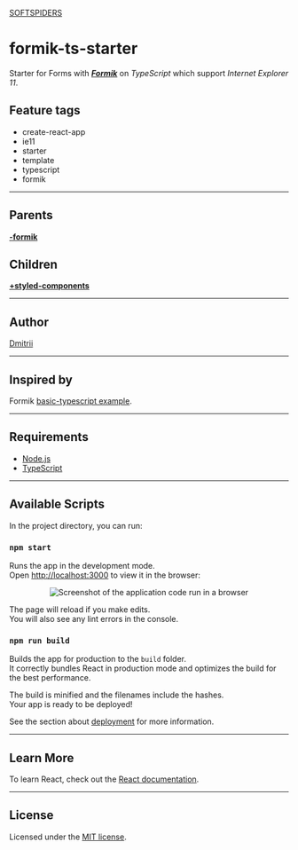 [SOFTSPIDERS](https://github.com/softspiders/softspiders)

# formik-ts-starter

Starter for Forms with [***Formik***](https://github.com/jaredpalmer/formik) on *TypeScript* which support *Internet Explorer 11*.

## Feature tags

- create-react-app
- ie11
- starter
- template
- typescript
- formik

---

## Parents

[**-formik**](https://github.com/softspiders/cra-ts-ie11-starter)

## Children

[**+styled-components**](https://github.com/softspiders/cra-formik-styledcomponents-ts-starter)

---

## Author

[Dmitrii](https://github.com/dmitrii92)

---

## Inspired by

Formik [basic-typescript example](https://github.com/jaredpalmer/formik/tree/master/examples/basic-typescript).

---

## Requirements

- [Node.js](https://nodejs.org/en/download/package-manager/)
- [TypeScript](https://www.typescriptlang.org/)

---

## Available Scripts

In the project directory, you can run:

### `npm start`

Runs the app in the development mode.<br />
Open [http://localhost:3000](http://localhost:3000) to view it in the browser:

<p align="center">
   <div">
   <img alt="Screenshot of the application code run in a browser" src="images/Example.png" />
   </div>
</p>

The page will reload if you make edits.<br />
You will also see any lint errors in the console.

### `npm run build`

Builds the app for production to the `build` folder.<br />
It correctly bundles React in production mode and optimizes the build for the best performance.

The build is minified and the filenames include the hashes.<br />
Your app is ready to be deployed!

See the section about [deployment](https://facebook.github.io/create-react-app/docs/deployment) for more information.

---

## Learn More

To learn React, check out the [React documentation](https://reactjs.org/).

---

## License

Licensed under the [MIT license](./LICENSE).
